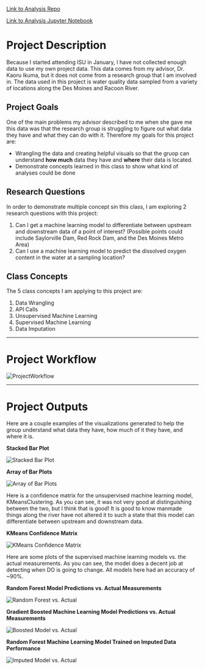 
[Link to Analysis Repo](https://github.com/djtenpas/finalprojectanalysis)

[Link to Analysis Jupyter Notebook](https://nbviewer.org/github/djtenpas/finalprojectanalysis/blob/main/516project/Published%20Analysis%20Notebook.ipynb)


# Project Description

Because I started attending ISU in January, I have not collected enough data to use my own project data. This data comes from my advisor, Dr. Kaoru Ikuma, but it does not come from a research group that I am involved in. The data used in this project is water quality data sampled from a variety of locations along the Des Moines and Racoon River.

## Project Goals

One of the main problems my advisor described to me when she gave me this data was that the research group is struggling to figure out what data they have and what they can do with it. Therefore my goals for this project are:

* Wrangling the data and creating helpful visuals so that the gruop can understand **how much** data they have and **where** their data is located.
* Demonstrate concepts learned in this class to show what kind of analyses could be done

## Research Questions

In order to demonstrate multiple concept sin this class, I am exploring 2 research questions with this project:

1. Can I get a machine learning model to differentiate between upstream and downstream data of a point of interest? (Possible points could include Saylorville Dam, Red Rock Dam, and the Des Moines Metro Area)
2. Can I use a machine learning model to predict the dissolved oxygen content in the water at a sampling location?

## Class Concepts

The 5 class concepts I am applying to this project are:

1. Data Wrangling
2. API Calls
3. Unsupervised Machine Learning
4. Supervised Machine Learning
5. Data Imputation

***

# Project Workflow

![ProjectWorkflow](/516project/assets/img/ProjectWorkflow.png)

***

# Project Outputs

Here are a couple examples of the visualizations generated to help the group understand what data they have, how much of it they have, and where it is.

**Stacked Bar Plot**

![Stacked Bar Plot](/516project/assets/img/stackedbar0.png)

**Array of Bar Plots**

![Array of Bar Plots](/516project/assets/img/subbar0.png)

Here is a confidence matrix for the unsupervised machine learning model, KMeansClustering. As you can see, it was not very good at distinguishing between the two, but I think that is good! It is good to know manmade things along the river have not altered it to such a state that this model can differentiate between upstream and downstream data.

**KMeans Confidence Matrix**

![KMeans Confidence Matrix](/516project/assets/img/KMeansConfMatrixv.2.png)

Here are some plots of the supervised machine learning models vs. the actual measurements. As you can see, the model does a decent job at detecting when DO is going to change. All models here had an accuracy of ~90%.

**Random Forest Model Predictions vs. Actual Measurements**

![Random Forest vs. Actual](/516project/assets/img/RFvsActualPlot.png)

**Gradient Boosted Machine Learning Model Predictions vs. Actual Measurements**

![Boosted Model vs. Actual](/516project/assets/img/BoostedvsActualPlot.png)

**Random Forest Machine Learning Model Trained on Imputed Data Performance**

![Imputed Model vs. Actual](/516project/assets/img/ImputedModelvsActualPlot.png)

